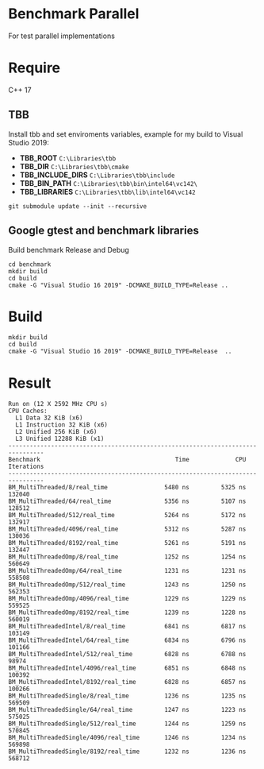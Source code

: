 # Benchmark Parallel
For test parallel implementations

# Require
C++ 17

## TBB
Install tbb and set enviroments variables, example for my build to Visual Studio 2019:
* **TBB_ROOT** ```C:\Libraries\tbb```
* **TBB_DIR** ```C:\Libraries\tbb\cmake```
* **TBB_INCLUDE_DIRS** ```C:\Libraries\tbb\include```
* **TBB_BIN_PATH** ```C:\Libraries\tbb\bin\intel64\vc142\```
* **TBB_LIBRARIES** ```C:\Libraries\tbb\lib\intel64\vc142```

```
git submodule update --init --recursive
```

## Google gtest and benchmark libraries
Build benchmark Release and Debug
```
cd benchmark
mkdir build
cd build
cmake -G "Visual Studio 16 2019" -DCMAKE_BUILD_TYPE=Release ..
```

# Build
```
mkdir build
cd build 
cmake -G "Visual Studio 16 2019" -DCMAKE_BUILD_TYPE=Release  ..
```

# Result
```
Run on (12 X 2592 MHz CPU s)
CPU Caches:
  L1 Data 32 KiB (x6)
  L1 Instruction 32 KiB (x6)
  L2 Unified 256 KiB (x6)
  L3 Unified 12288 KiB (x1)
--------------------------------------------------------------------------------
Benchmark                                      Time             CPU   Iterations
--------------------------------------------------------------------------------
BM_MultiThreaded/8/real_time                5480 ns         5325 ns       132040
BM_MultiThreaded/64/real_time               5356 ns         5107 ns       128512
BM_MultiThreaded/512/real_time              5264 ns         5172 ns       132917
BM_MultiThreaded/4096/real_time             5312 ns         5287 ns       130036
BM_MultiThreaded/8192/real_time             5261 ns         5191 ns       132447
BM_MultiThreadedOmp/8/real_time             1252 ns         1254 ns       560649
BM_MultiThreadedOmp/64/real_time            1231 ns         1231 ns       558508
BM_MultiThreadedOmp/512/real_time           1243 ns         1250 ns       562353
BM_MultiThreadedOmp/4096/real_time          1229 ns         1229 ns       559525
BM_MultiThreadedOmp/8192/real_time          1239 ns         1228 ns       560019
BM_MultiThreadedIntel/8/real_time           6841 ns         6817 ns       103149
BM_MultiThreadedIntel/64/real_time          6834 ns         6796 ns       101166
BM_MultiThreadedIntel/512/real_time         6828 ns         6788 ns        98974
BM_MultiThreadedIntel/4096/real_time        6851 ns         6848 ns       100392
BM_MultiThreadedIntel/8192/real_time        6828 ns         6857 ns       100266
BM_MultiThreadedSingle/8/real_time          1236 ns         1235 ns       569509
BM_MultiThreadedSingle/64/real_time         1247 ns         1223 ns       575025
BM_MultiThreadedSingle/512/real_time        1244 ns         1259 ns       570845
BM_MultiThreadedSingle/4096/real_time       1246 ns         1234 ns       569898
BM_MultiThreadedSingle/8192/real_time       1232 ns         1236 ns       568712

```
